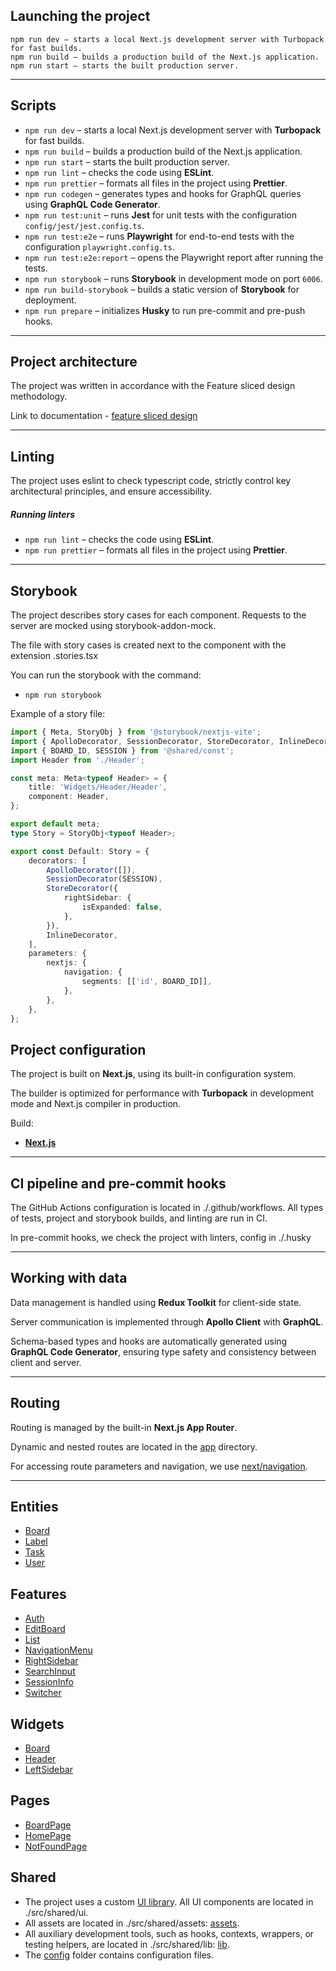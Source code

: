 ## Launching the project

```
npm run dev – starts a local Next.js development server with Turbopack for fast builds.
npm run build – builds a production build of the Next.js application.
npm run start – starts the built production server.
```

----

## Scripts

* `npm run dev` – starts a local Next.js development server with **Turbopack** for fast builds.
* `npm run build` – builds a production build of the Next.js application.
* `npm run start` – starts the built production server.
* `npm run lint` – checks the code using **ESLint**.
* `npm run prettier` – formats all files in the project using **Prettier**.
* `npm run codegen` – generates types and hooks for GraphQL queries using **GraphQL Code Generator**.
* `npm run test:unit` – runs **Jest** for unit tests with the configuration `config/jest/jest.config.ts`.
* `npm run test:e2e` – runs **Playwright** for end-to-end tests with the configuration `playwright.config.ts`.
* `npm run test:e2e:report` – opens the Playwright report after running the tests.
* `npm run storybook` – runs **Storybook** in development mode on port `6006`.
* `npm run build-storybook` – builds a static version of **Storybook** for deployment.
* `npm run prepare` – initializes **Husky** to run pre-commit and pre-push hooks.

----

## Project architecture

The project was written in accordance with the Feature sliced design methodology.

Link to documentation - [feature sliced design](https://feature-sliced.design/docs/get-started/tutorial)

----

## Linting

The project uses eslint to check typescript code, strictly control key architectural principles, and ensure accessibility.

##### Running linters

* `npm run lint` – checks the code using **ESLint**.
* `npm run prettier` – formats all files in the project using **Prettier**.

----

## Storybook

The project describes story cases for each component.
Requests to the server are mocked using storybook-addon-mock.

The file with story cases is created next to the component with the extension .stories.tsx

You can run the storybook with the command:
- `npm run storybook`

Example of a story file:

```typescript jsx
import { Meta, StoryObj } from '@storybook/nextjs-vite';
import { ApolloDecorator, SessionDecorator, StoreDecorator, InlineDecorator } from '@shared/config';
import { BOARD_ID, SESSION } from '@shared/const';
import Header from './Header';

const meta: Meta<typeof Header> = {
    title: 'Widgets/Header/Header',
    component: Header,
};

export default meta;
type Story = StoryObj<typeof Header>;

export const Default: Story = {
    decorators: [
        ApolloDecorator([]),
        SessionDecorator(SESSION),
        StoreDecorator({
            rightSidebar: {
                isExpanded: false,
            },
        }),
        InlineDecorator,
    ],
    parameters: {
        nextjs: {
            navigation: {
                segments: [['id', BOARD_ID]],
            },
        },
    },
};
```

## Project configuration

The project is built on **Next.js**, using its built-in configuration system.

The builder is optimized for performance with **Turbopack** in development mode and Next.js compiler in production.

Build:
- **[Next.js](./next.config.ts)**

----

## CI pipeline and pre-commit hooks

The GitHub Actions configuration is located in ./.github/workflows.
All types of tests, project and storybook builds, and linting are run in CI.

In pre-commit hooks, we check the project with linters, config in ./.husky

----

## Working with data

Data management is handled using **Redux Toolkit** for client-side state.

Server communication is implemented through **Apollo Client** with **GraphQL**.

Schema-based types and hooks are automatically generated using **GraphQL Code Generator**, ensuring type safety and consistency between client and server.


----

## Routing

Routing is managed by the built-in **Next.js App Router**.

Dynamic and nested routes are located in the [app](./app) directory.

For accessing route parameters and navigation, we use [next/navigation](https://nextjs.org/docs/app/api-reference/functions/use-router).

----

## Entities

- [Board](./src/entities/Board)
- [Label](./src/entities/Label)
- [Task](./src/entities/Task)
- [User](./src/entities/User)

## Features

- [Auth](./src/features/Auth)
- [EditBoard](./src/features/EditBoard)
- [List](./src/features/List)
- [NavigationMenu](./src/features/NavigationMenu)
- [RightSidebar](./src/features/RightSidebar)
- [SearchInput](./src/features/SearchInput)
- [SessionInfo](./src/features/SessionInfo)
- [Switcher](./src/features/Switcher)

## Widgets

- [Board](./src/widgets/Board)
- [Header](./src/widgets/Header)
- [LeftSidebar](./src/widgets/LeftSidebar)

## Pages

- [BoardPage](./src/pages/BoardPage)
- [HomePage](./src/pages/HomePage)
- [NotFoundPage](./src/pages/NotFoundPage)

## Shared

- The project uses a custom [UI library](./src/shared/ui). All UI components are located in ./src/shared/ui.
- All assets are located in ./src/shared/assets: [assets](./src/shared/assets).
- All auxiliary development tools, such as hooks, contexts, wrappers, or testing helpers, are located in ./src/shared/lib: [lib](./src/shared/lib).
- The [config](./src/shared/config) folder contains configuration files.